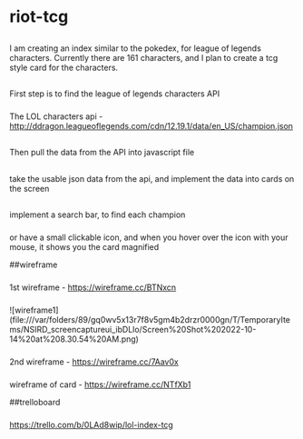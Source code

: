# riot-tcg

##
I am creating an index similar to the pokedex, for league of legends characters. Currently there are 161 characters, and I plan to create a tcg style card for the characters.

##
First step is to find the league of legends characters API
###
The LOL characters api - http://ddragon.leagueoflegends.com/cdn/12.19.1/data/en_US/champion.json

##
Then pull the data from the API into javascript file

##
take the usable json data from the api, and implement the data into cards on the screen

##
implement a search bar, to find each champion
###
or have a small clickable icon, and when you hover over the icon with your mouse, it shows you the card magnified


##wireframe
###
1st wireframe - https://wireframe.cc/BTNxcn
###
![wireframe1] (file:///var/folders/89/gq0wv5x13r7f8v5gm4b2drzr0000gn/T/TemporaryItems/NSIRD_screencaptureui_ibDLlo/Screen%20Shot%202022-10-14%20at%208.30.54%20AM.png)

###
2nd wireframe - https://wireframe.cc/7Aav0x

###
wireframe of card - https://wireframe.cc/NTfXb1


##trelloboard
###
https://trello.com/b/0LAd8wip/lol-index-tcg

